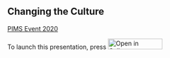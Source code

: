 ## Changing the Culture 

[PIMS Event 2020](https://www.pims.math.ca/educational/changing-culture) 

To launch this presentation, press <a href="http://tinyurl.com/y57tgpak" target="_blank"><img src="https://raw.githubusercontent.com/callysto/curriculum-notebooks/master/open-in-callysto-button.svg?sanitize=true" width="123" height="24" alt="Open in Callysto"/></a> 
